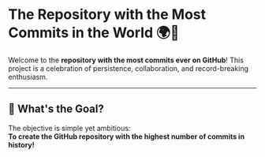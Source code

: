 # The Repository with the Most Commits in the World 🌍🚀

Welcome to the **repository with the most commits ever on GitHub**! This project is a celebration of persistence, collaboration, and record-breaking enthusiasm. 

---

## 🎯 What's the Goal?

The objective is simple yet ambitious:  
**To create the GitHub repository with the highest number of commits in history!**





